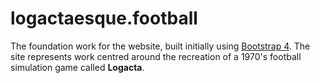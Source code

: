 # logactaesque.football

The foundation work for the website, built initially using [Bootstrap 4](https://getbootstrap.com/). The site represents work centred around the recreation of a 1970's football simulation game called **Logacta**.
